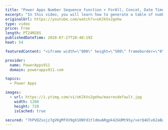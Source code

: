 ```yaml
---
title: "Power Apps Number Sequence function + ForAll, Concat, Date Times, and strings"
excerpt: "In this video, you will learn how to generate a table of numbers using the Sequence function. Then after covering the basics we dive into how to use sequence with dates, text, random numbers, controls, ForAll, Concat, LookUp, Patch and more. Lots of little things in this video.  Power Apps Training at"
originalUrl: https://youtube.com/watch?v=oKJkVx2gehw
type: video
price: Free
length: PT24M28S
publishedDateTime: 2020-07-27T20:40:19Z
heat: 54

featuredContent: "<iframe width=\"800\" height=\"500\" frameborder=\"0\" src=\"https://www.youtube.com/embed/oKJkVx2gehw\" allow=\"accelerometer; autoplay; encrypted-media; gyroscope; picture-in-picture\" allowfullscreen></iframe>"

provider:
  name: PowerApps911
  domain: powerapps911.com

topics:
  - Power Apps

images:
  - url: https://i.ytimg.com/vi/oKJkVx2gehw/maxresdefault.jpg
    width: 1280
    height: 720
    isCached: true

secured: "7hPVDZsojz7gVKgMfXV9gX1ONYd1tldmuARgpk42GUMt9Sy/verQ4Ulv62aBgar96eU7fzxeIV7A2T6/x1ObJPUfMsKUmVx0NXzP1YcxjEyIe38faEoC4nmE/A1Tqhr6MCixsQe79wpuBaqaT+iItyYlcTcl9LMazTqHhQ9mayXO8nAobdvjAJj6vkPzvHV0KBrYs3yx8SI8d5wgoiDiDRhaCmjmxLzfNwoPlvvCE6rPLUMdHybqFmH0MDywoOZN96q+KU1c/55SqJFxu9Dd0QHeeojeZbbw+AvkDoWt70meIOb82Ayj7tpmBaPYBYyEMyiJs4I4XJ55H4+iY6NCv2S6zcNPN6Gq1bXh6vy+eh+gtO+ekLPviPIsFVkyACky4uOoIgeUoBHoQirBqz82vShcmQZnNBMi4abwxka4/9k=;BYClFuN0254u5kKJ1h5DSA=="
---
```


